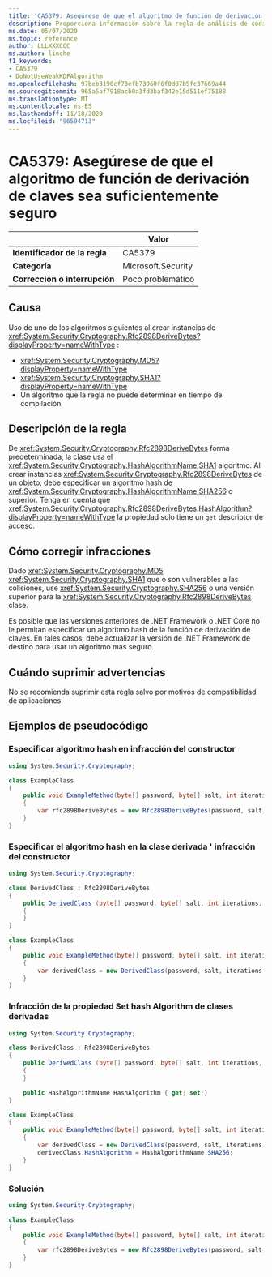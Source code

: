 ```yaml
---
title: 'CA5379: Asegúrese de que el algoritmo de función de derivación de claves sea suficientemente seguro (análisis de código)'
description: Proporciona información sobre la regla de análisis de código CA5379, incluidas las causas, cómo corregir las infracciones y cuándo suprimirlas.
ms.date: 05/07/2020
ms.topic: reference
author: LLLXXXCCC
ms.author: linche
f1_keywords:
- CA5379
- DoNotUseWeakKDFAlgorithm
ms.openlocfilehash: 97beb3190cf73efb73960f6f0d07b5fc37669a44
ms.sourcegitcommit: 965a5af7918acb0a3fd3baf342e15d511ef75188
ms.translationtype: MT
ms.contentlocale: es-ES
ms.lasthandoff: 11/18/2020
ms.locfileid: "96594713"
---
```

# <a name="ca5379-ensure-key-derivation-function-algorithm-is-sufficiently-strong"></a>CA5379: Asegúrese de que el algoritmo de función de derivación de claves sea suficientemente seguro

| | Valor |
|-|-|
| **Identificador de la regla** |CA5379|
| **Categoría** |Microsoft.Security|
| **Corrección o interrupción** |Poco problemático|

## <a name="cause"></a>Causa

Uso de uno de los algoritmos siguientes al crear instancias de <xref:System.Security.Cryptography.Rfc2898DeriveBytes?displayProperty=nameWithType> :

- <xref:System.Security.Cryptography.MD5?displayProperty=nameWithType>
- <xref:System.Security.Cryptography.SHA1?displayProperty=nameWithType>
- Un algoritmo que la regla no puede determinar en tiempo de compilación

## <a name="rule-description"></a>Descripción de la regla

De <xref:System.Security.Cryptography.Rfc2898DeriveBytes> forma predeterminada, la clase usa el <xref:System.Security.Cryptography.HashAlgorithmName.SHA1> algoritmo. Al crear instancias <xref:System.Security.Cryptography.Rfc2898DeriveBytes> de un objeto, debe especificar un algoritmo hash de <xref:System.Security.Cryptography.HashAlgorithmName.SHA256> o superior. Tenga en cuenta que <xref:System.Security.Cryptography.Rfc2898DeriveBytes.HashAlgorithm?displayProperty=nameWithType> la propiedad solo tiene un `get` descriptor de acceso.

## <a name="how-to-fix-violations"></a>Cómo corregir infracciones

Dado <xref:System.Security.Cryptography.MD5> <xref:System.Security.Cryptography.SHA1> que o son vulnerables a las colisiones, use <xref:System.Security.Cryptography.SHA256> o una versión superior para la <xref:System.Security.Cryptography.Rfc2898DeriveBytes> clase.

Es posible que las versiones anteriores de .NET Framework o .NET Core no le permitan especificar un algoritmo hash de la función de derivación de claves. En tales casos, debe actualizar la versión de .NET Framework de destino para usar un algoritmo más seguro.

## <a name="when-to-suppress-warnings"></a>Cuándo suprimir advertencias

No se recomienda suprimir esta regla salvo por motivos de compatibilidad de aplicaciones.

## <a name="pseudo-code-examples"></a>Ejemplos de pseudocódigo

### <a name="specify-hash-algorithm-in-constructor-violation"></a>Especificar algoritmo hash en infracción del constructor

```csharp
using System.Security.Cryptography;

class ExampleClass
{
    public void ExampleMethod(byte[] password, byte[] salt, int iterations, HashAlgorithmName hashAlgorithm)
    {
        var rfc2898DeriveBytes = new Rfc2898DeriveBytes(password, salt, iterations, HashAlgorithmName.MD5);
    }
}
```

### <a name="specify-hash-algorithm-in-derived-class-constructor-violation"></a>Especificar el algoritmo hash en la clase derivada ' infracción del constructor

```csharp
using System.Security.Cryptography;

class DerivedClass : Rfc2898DeriveBytes
{
    public DerivedClass (byte[] password, byte[] salt, int iterations, HashAlgorithmName hashAlgorithm) : base(password, salt, iterations, hashAlgorithm)
    {
    }
}

class ExampleClass
{
    public void ExampleMethod(byte[] password, byte[] salt, int iterations, HashAlgorithmName hashAlgorithm)
    {
        var derivedClass = new DerivedClass(password, salt, iterations, HashAlgorithmName.MD5);
    }
}
```

### <a name="set-hash-algorithm-property-in-derived-classes-violation"></a>Infracción de la propiedad Set hash Algorithm de clases derivadas

```csharp
using System.Security.Cryptography;

class DerivedClass : Rfc2898DeriveBytes
{
    public DerivedClass (byte[] password, byte[] salt, int iterations, HashAlgorithmName hashAlgorithm) : base(password, salt, iterations, hashAlgorithm)
    {
    }

    public HashAlgorithmName HashAlgorithm { get; set;}
}

class ExampleClass
{
    public void ExampleMethod(byte[] password, byte[] salt, int iterations, HashAlgorithmName hashAlgorithm)
    {
        var derivedClass = new DerivedClass(password, salt, iterations, HashAlgorithmName.MD5);
        derivedClass.HashAlgorithm = HashAlgorithmName.SHA256;
    }
}
```

### <a name="solution"></a>Solución

```csharp
using System.Security.Cryptography;

class ExampleClass
{
    public void ExampleMethod(byte[] password, byte[] salt, int iterations, HashAlgorithmName hashAlgorithm)
    {
        var rfc2898DeriveBytes = new Rfc2898DeriveBytes(password, salt, iterations, HashAlgorithmName.SHA256);
    }
}
```

